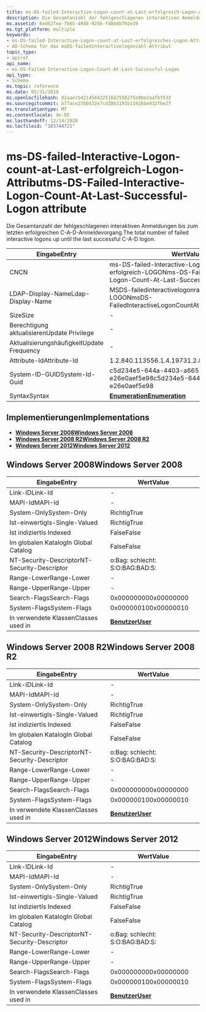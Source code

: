 ```yaml
---
title: ms-DS-failed-Interactive-Logon-count-at-Last-erfolgreich-Logon-Attribut
description: Die Gesamtanzahl der fehlgeschlagenen interaktiven Anmeldungen bis zum letzten erfolgreichen C-A-D-Anmeldevorgang.
ms.assetid: 8ad62fea-7b65-4948-9256-f48bdb792e39
ms.tgt_platform: multiple
keywords:
- ms-DS-failed-Interactive-Logon-count-at-Last-erfolgreiches-Logon-Attribut AD-Schema
- AD-Schema für das msDS-failedinteractivelogonzähl-Attribut
topic_type:
- apiref
api_name:
- ms-DS-Failed-Interactive-Logon-Count-At-Last-Successful-Logon
api_type:
- Schema
ms.topic: reference
ms.date: 05/31/2018
ms.openlocfilehash: 02aaecb421454422516b2558275e88e2aafbf532
ms.sourcegitcommit: b77ace27b0432e7cd3863191b11926be032fbe2f
ms.translationtype: MT
ms.contentlocale: de-DE
ms.lasthandoff: 12/14/2020
ms.locfileid: "103744721"
---
```

# <a name="ms-ds-failed-interactive-logon-count-at-last-successful-logon-attribute"></a><span data-ttu-id="d7a2e-105">ms-DS-failed-Interactive-Logon-count-at-Last-erfolgreich-Logon-Attribut</span><span class="sxs-lookup"><span data-stu-id="d7a2e-105">ms-DS-Failed-Interactive-Logon-Count-At-Last-Successful-Logon attribute</span></span>

<span data-ttu-id="d7a2e-106">Die Gesamtanzahl der fehlgeschlagenen interaktiven Anmeldungen bis zum letzten erfolgreichen C-A-D-Anmeldevorgang.</span><span class="sxs-lookup"><span data-stu-id="d7a2e-106">The total number of failed interactive logons up until the last successful C-A-D logon.</span></span>



| <span data-ttu-id="d7a2e-107">Eingabe</span><span class="sxs-lookup"><span data-stu-id="d7a2e-107">Entry</span></span> | <span data-ttu-id="d7a2e-108">Wert</span><span class="sxs-lookup"><span data-stu-id="d7a2e-108">Value</span></span> |
|-------------------|---------------------------------------------------------------|
| <span data-ttu-id="d7a2e-109">CN</span><span class="sxs-lookup"><span data-stu-id="d7a2e-109">CN</span></span>                | <span data-ttu-id="d7a2e-110">ms-DS-failed-Interactive-Logon-count-at-Last-erfolgreich-LOGON</span><span class="sxs-lookup"><span data-stu-id="d7a2e-110">ms-DS-Failed-Interactive-Logon-Count-At-Last-Successful-Logon</span></span> |
| <span data-ttu-id="d7a2e-111">LDAP-Display-Name</span><span class="sxs-lookup"><span data-stu-id="d7a2e-111">Ldap-Display-Name</span></span> | <span data-ttu-id="d7a2e-112">MSDS-failedinteractivelogonrattatlasterfolgreiches LOGON</span><span class="sxs-lookup"><span data-stu-id="d7a2e-112">msDS-FailedInteractiveLogonCountAtLastSuccessfulLogon</span></span>         |
| <span data-ttu-id="d7a2e-113">Size</span><span class="sxs-lookup"><span data-stu-id="d7a2e-113">Size</span></span>              | \-                                                            |
| <span data-ttu-id="d7a2e-114">Berechtigung aktualisieren</span><span class="sxs-lookup"><span data-stu-id="d7a2e-114">Update Privilege</span></span>  | \-                                                            |
| <span data-ttu-id="d7a2e-115">Aktualisierungshäufigkeit</span><span class="sxs-lookup"><span data-stu-id="d7a2e-115">Update Frequency</span></span>  | \-                                                            |
| <span data-ttu-id="d7a2e-116">Attribute-Id</span><span class="sxs-lookup"><span data-stu-id="d7a2e-116">Attribute-Id</span></span>      | <span data-ttu-id="d7a2e-117">1.2.840.113556.1.4.1973</span><span class="sxs-lookup"><span data-stu-id="d7a2e-117">1.2.840.113556.1.4.1973</span></span>                                       |
| <span data-ttu-id="d7a2e-118">System-ID-GUID</span><span class="sxs-lookup"><span data-stu-id="d7a2e-118">System-Id-Guid</span></span>    | <span data-ttu-id="d7a2e-119">c5d234e5-644a-4403-a665-e26e0aef5e98</span><span class="sxs-lookup"><span data-stu-id="d7a2e-119">c5d234e5-644a-4403-a665-e26e0aef5e98</span></span>                          |
| <span data-ttu-id="d7a2e-120">Syntax</span><span class="sxs-lookup"><span data-stu-id="d7a2e-120">Syntax</span></span>            | [<span data-ttu-id="d7a2e-121">**Enumeration**</span><span class="sxs-lookup"><span data-stu-id="d7a2e-121">**Enumeration**</span></span>](s-enumeration.md)                          |



## <a name="implementations"></a><span data-ttu-id="d7a2e-122">Implementierungen</span><span class="sxs-lookup"><span data-stu-id="d7a2e-122">Implementations</span></span>

-   [<span data-ttu-id="d7a2e-123">**Windows Server 2008**</span><span class="sxs-lookup"><span data-stu-id="d7a2e-123">**Windows Server 2008**</span></span>](#windows-server-2008)
-   [<span data-ttu-id="d7a2e-124">**Windows Server 2008 R2**</span><span class="sxs-lookup"><span data-stu-id="d7a2e-124">**Windows Server 2008 R2**</span></span>](#windows-server-2008-r2)
-   [<span data-ttu-id="d7a2e-125">**Windows Server 2012**</span><span class="sxs-lookup"><span data-stu-id="d7a2e-125">**Windows Server 2012**</span></span>](#windows-server-2012)

## <a name="windows-server-2008"></a><span data-ttu-id="d7a2e-126">Windows Server 2008</span><span class="sxs-lookup"><span data-stu-id="d7a2e-126">Windows Server 2008</span></span>



| <span data-ttu-id="d7a2e-127">Eingabe</span><span class="sxs-lookup"><span data-stu-id="d7a2e-127">Entry</span></span> | <span data-ttu-id="d7a2e-128">Wert</span><span class="sxs-lookup"><span data-stu-id="d7a2e-128">Value</span></span> |
|------------------------|-----------------------------------|
| <span data-ttu-id="d7a2e-129">Link-ID</span><span class="sxs-lookup"><span data-stu-id="d7a2e-129">Link-Id</span></span>                | \-                                |
| <span data-ttu-id="d7a2e-130">MAPI-Id</span><span class="sxs-lookup"><span data-stu-id="d7a2e-130">MAPI-Id</span></span>                | \-                                |
| <span data-ttu-id="d7a2e-131">System-Only</span><span class="sxs-lookup"><span data-stu-id="d7a2e-131">System-Only</span></span>            | <span data-ttu-id="d7a2e-132">Richtig</span><span class="sxs-lookup"><span data-stu-id="d7a2e-132">True</span></span>                              |
| <span data-ttu-id="d7a2e-133">Ist-einwertig</span><span class="sxs-lookup"><span data-stu-id="d7a2e-133">Is-Single-Valued</span></span>       | <span data-ttu-id="d7a2e-134">Richtig</span><span class="sxs-lookup"><span data-stu-id="d7a2e-134">True</span></span>                              |
| <span data-ttu-id="d7a2e-135">Ist indiziert</span><span class="sxs-lookup"><span data-stu-id="d7a2e-135">Is Indexed</span></span>             | <span data-ttu-id="d7a2e-136">False</span><span class="sxs-lookup"><span data-stu-id="d7a2e-136">False</span></span>                             |
| <span data-ttu-id="d7a2e-137">Im globalen Katalog</span><span class="sxs-lookup"><span data-stu-id="d7a2e-137">In Global Catalog</span></span>      | <span data-ttu-id="d7a2e-138">False</span><span class="sxs-lookup"><span data-stu-id="d7a2e-138">False</span></span>                             |
| <span data-ttu-id="d7a2e-139">NT-Security-Descriptor</span><span class="sxs-lookup"><span data-stu-id="d7a2e-139">NT-Security-Descriptor</span></span> | <span data-ttu-id="d7a2e-140">o:Bag: schlecht: S:</span><span class="sxs-lookup"><span data-stu-id="d7a2e-140">O:BAG:BAD:S:</span></span>                      |
| <span data-ttu-id="d7a2e-141">Range-Lower</span><span class="sxs-lookup"><span data-stu-id="d7a2e-141">Range-Lower</span></span>            | \-                                |
| <span data-ttu-id="d7a2e-142">Range-Upper</span><span class="sxs-lookup"><span data-stu-id="d7a2e-142">Range-Upper</span></span>            | \-                                |
| <span data-ttu-id="d7a2e-143">Search-Flags</span><span class="sxs-lookup"><span data-stu-id="d7a2e-143">Search-Flags</span></span>           | <span data-ttu-id="d7a2e-144">0x00000000</span><span class="sxs-lookup"><span data-stu-id="d7a2e-144">0x00000000</span></span>                        |
| <span data-ttu-id="d7a2e-145">System-Flags</span><span class="sxs-lookup"><span data-stu-id="d7a2e-145">System-Flags</span></span>           | <span data-ttu-id="d7a2e-146">0x00000010</span><span class="sxs-lookup"><span data-stu-id="d7a2e-146">0x00000010</span></span>                        |
| <span data-ttu-id="d7a2e-147">In verwendete Klassen</span><span class="sxs-lookup"><span data-stu-id="d7a2e-147">Classes used in</span></span>        | [<span data-ttu-id="d7a2e-148">**Benutzer**</span><span class="sxs-lookup"><span data-stu-id="d7a2e-148">**User**</span></span>](c-user.md)<br/> |



## <a name="windows-server-2008-r2"></a><span data-ttu-id="d7a2e-149">Windows Server 2008 R2</span><span class="sxs-lookup"><span data-stu-id="d7a2e-149">Windows Server 2008 R2</span></span>



| <span data-ttu-id="d7a2e-150">Eingabe</span><span class="sxs-lookup"><span data-stu-id="d7a2e-150">Entry</span></span> | <span data-ttu-id="d7a2e-151">Wert</span><span class="sxs-lookup"><span data-stu-id="d7a2e-151">Value</span></span> |
|------------------------|-----------------------------------|
| <span data-ttu-id="d7a2e-152">Link-ID</span><span class="sxs-lookup"><span data-stu-id="d7a2e-152">Link-Id</span></span>                | \-                                |
| <span data-ttu-id="d7a2e-153">MAPI-Id</span><span class="sxs-lookup"><span data-stu-id="d7a2e-153">MAPI-Id</span></span>                | \-                                |
| <span data-ttu-id="d7a2e-154">System-Only</span><span class="sxs-lookup"><span data-stu-id="d7a2e-154">System-Only</span></span>            | <span data-ttu-id="d7a2e-155">Richtig</span><span class="sxs-lookup"><span data-stu-id="d7a2e-155">True</span></span>                              |
| <span data-ttu-id="d7a2e-156">Ist-einwertig</span><span class="sxs-lookup"><span data-stu-id="d7a2e-156">Is-Single-Valued</span></span>       | <span data-ttu-id="d7a2e-157">Richtig</span><span class="sxs-lookup"><span data-stu-id="d7a2e-157">True</span></span>                              |
| <span data-ttu-id="d7a2e-158">Ist indiziert</span><span class="sxs-lookup"><span data-stu-id="d7a2e-158">Is Indexed</span></span>             | <span data-ttu-id="d7a2e-159">False</span><span class="sxs-lookup"><span data-stu-id="d7a2e-159">False</span></span>                             |
| <span data-ttu-id="d7a2e-160">Im globalen Katalog</span><span class="sxs-lookup"><span data-stu-id="d7a2e-160">In Global Catalog</span></span>      | <span data-ttu-id="d7a2e-161">False</span><span class="sxs-lookup"><span data-stu-id="d7a2e-161">False</span></span>                             |
| <span data-ttu-id="d7a2e-162">NT-Security-Descriptor</span><span class="sxs-lookup"><span data-stu-id="d7a2e-162">NT-Security-Descriptor</span></span> | <span data-ttu-id="d7a2e-163">o:Bag: schlecht: S:</span><span class="sxs-lookup"><span data-stu-id="d7a2e-163">O:BAG:BAD:S:</span></span>                      |
| <span data-ttu-id="d7a2e-164">Range-Lower</span><span class="sxs-lookup"><span data-stu-id="d7a2e-164">Range-Lower</span></span>            | \-                                |
| <span data-ttu-id="d7a2e-165">Range-Upper</span><span class="sxs-lookup"><span data-stu-id="d7a2e-165">Range-Upper</span></span>            | \-                                |
| <span data-ttu-id="d7a2e-166">Search-Flags</span><span class="sxs-lookup"><span data-stu-id="d7a2e-166">Search-Flags</span></span>           | <span data-ttu-id="d7a2e-167">0x00000000</span><span class="sxs-lookup"><span data-stu-id="d7a2e-167">0x00000000</span></span>                        |
| <span data-ttu-id="d7a2e-168">System-Flags</span><span class="sxs-lookup"><span data-stu-id="d7a2e-168">System-Flags</span></span>           | <span data-ttu-id="d7a2e-169">0x00000010</span><span class="sxs-lookup"><span data-stu-id="d7a2e-169">0x00000010</span></span>                        |
| <span data-ttu-id="d7a2e-170">In verwendete Klassen</span><span class="sxs-lookup"><span data-stu-id="d7a2e-170">Classes used in</span></span>        | [<span data-ttu-id="d7a2e-171">**Benutzer**</span><span class="sxs-lookup"><span data-stu-id="d7a2e-171">**User**</span></span>](c-user.md)<br/> |



## <a name="windows-server-2012"></a><span data-ttu-id="d7a2e-172">Windows Server 2012</span><span class="sxs-lookup"><span data-stu-id="d7a2e-172">Windows Server 2012</span></span>



| <span data-ttu-id="d7a2e-173">Eingabe</span><span class="sxs-lookup"><span data-stu-id="d7a2e-173">Entry</span></span> | <span data-ttu-id="d7a2e-174">Wert</span><span class="sxs-lookup"><span data-stu-id="d7a2e-174">Value</span></span> |
|------------------------|-----------------------------------|
| <span data-ttu-id="d7a2e-175">Link-ID</span><span class="sxs-lookup"><span data-stu-id="d7a2e-175">Link-Id</span></span>                | \-                                |
| <span data-ttu-id="d7a2e-176">MAPI-Id</span><span class="sxs-lookup"><span data-stu-id="d7a2e-176">MAPI-Id</span></span>                | \-                                |
| <span data-ttu-id="d7a2e-177">System-Only</span><span class="sxs-lookup"><span data-stu-id="d7a2e-177">System-Only</span></span>            | <span data-ttu-id="d7a2e-178">Richtig</span><span class="sxs-lookup"><span data-stu-id="d7a2e-178">True</span></span>                              |
| <span data-ttu-id="d7a2e-179">Ist-einwertig</span><span class="sxs-lookup"><span data-stu-id="d7a2e-179">Is-Single-Valued</span></span>       | <span data-ttu-id="d7a2e-180">Richtig</span><span class="sxs-lookup"><span data-stu-id="d7a2e-180">True</span></span>                              |
| <span data-ttu-id="d7a2e-181">Ist indiziert</span><span class="sxs-lookup"><span data-stu-id="d7a2e-181">Is Indexed</span></span>             | <span data-ttu-id="d7a2e-182">False</span><span class="sxs-lookup"><span data-stu-id="d7a2e-182">False</span></span>                             |
| <span data-ttu-id="d7a2e-183">Im globalen Katalog</span><span class="sxs-lookup"><span data-stu-id="d7a2e-183">In Global Catalog</span></span>      | <span data-ttu-id="d7a2e-184">False</span><span class="sxs-lookup"><span data-stu-id="d7a2e-184">False</span></span>                             |
| <span data-ttu-id="d7a2e-185">NT-Security-Descriptor</span><span class="sxs-lookup"><span data-stu-id="d7a2e-185">NT-Security-Descriptor</span></span> | <span data-ttu-id="d7a2e-186">o:Bag: schlecht: S:</span><span class="sxs-lookup"><span data-stu-id="d7a2e-186">O:BAG:BAD:S:</span></span>                      |
| <span data-ttu-id="d7a2e-187">Range-Lower</span><span class="sxs-lookup"><span data-stu-id="d7a2e-187">Range-Lower</span></span>            | \-                                |
| <span data-ttu-id="d7a2e-188">Range-Upper</span><span class="sxs-lookup"><span data-stu-id="d7a2e-188">Range-Upper</span></span>            | \-                                |
| <span data-ttu-id="d7a2e-189">Search-Flags</span><span class="sxs-lookup"><span data-stu-id="d7a2e-189">Search-Flags</span></span>           | <span data-ttu-id="d7a2e-190">0x00000000</span><span class="sxs-lookup"><span data-stu-id="d7a2e-190">0x00000000</span></span>                        |
| <span data-ttu-id="d7a2e-191">System-Flags</span><span class="sxs-lookup"><span data-stu-id="d7a2e-191">System-Flags</span></span>           | <span data-ttu-id="d7a2e-192">0x00000010</span><span class="sxs-lookup"><span data-stu-id="d7a2e-192">0x00000010</span></span>                        |
| <span data-ttu-id="d7a2e-193">In verwendete Klassen</span><span class="sxs-lookup"><span data-stu-id="d7a2e-193">Classes used in</span></span>        | [<span data-ttu-id="d7a2e-194">**Benutzer**</span><span class="sxs-lookup"><span data-stu-id="d7a2e-194">**User**</span></span>](c-user.md)<br/> |



 

 





